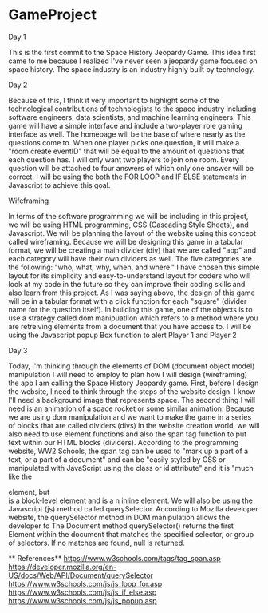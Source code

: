 # GameProject

Day 1

This is the first commit to the Space History Jeopardy Game. This idea first came to me because I realized I've never seen a jeopardy game focused on space history. The space industry is an industry highly built by technology.

Day 2 

Because of this, I think it very important to highlight some of the technological contributions of technologists to the space industry including software engineers, data scientists, and machine learning engineers. This game will have a simple interface and include a two-player role gaming interface as well. The homepage will be the base of where nearly as the questions come to. When one player picks one question, it will make a "room create eventID" that will be equal to the amount of questions that each question has. I will only want two players to join one room. Every question will be attached to four answers of which only one answer will be correct. I will be using the both the FOR LOOP and IF ELSE statements in Javascript to achieve this goal. 

Wifeframing

In terms of the software programming we will be including in this project, we will be using HTML programming, CSS (Cascading Style Sheets), and Javascript. We will be planning the layout of the website using this concept called wireframing. Because we will be designing this game in a tabular format, we will be creating a main divider (div) that we are called "app" and each category will have their own dividers as well. The five categories are the following: "who, what, why, when, and where." I have chosen this simple layout for its simplicity and easy-to-understand layout for coders who will look at my code in the future so they can improve their coding skills and also learn from this project. As I was saying above, the design of this game will be in a tabular format with a click function for each "square" (divider name for the question itself). In building this game, one of the objects is to use a strategy called dom manipuatlion which refers to a method where you are retreiving elements from a document that you have access to. I will be using the Javascript popup Box function to alert Player 1 and Player 2

Day 3 

Today, I'm thinking through the elements of DOM (document object model) manipulation I will need to employ to plan how I will design (wireframing) the app I am calling the Space History Jeopardy game. First, before I design the website, I need to think through the steps of the website design. I know I'll need a background image that represents space. The second thing I will need is an animation of a space rocket or some similar animation. Because we are using dom manipulation and we want to make the game in a series of blocks that are called dividers (divs) in the website creation world, we will also need to use element functions and also the span tag function to put text within our HTML blocks (dividers). According to the programming website, WW2 Schools, the span tag can be used to  "mark up a part of a text, or a part of a document" and can be "easily styled by CSS or manipulated with JavaScript using the class or id attribute" and it is "much like the <div> element, but <div> is a block-level element and <span> is a n inline element. We will also be using the Javascript (js) method called querySelector. According to Mozilla developer website, the querySelector method in DOM manipulation allows the developer to The Document method querySelector() returns the first Element within the document that matches the specified selector, or group of selectors. If no matches are found, null is returned.
  
**  References**
  https://www.w3schools.com/tags/tag_span.asp
  https://developer.mozilla.org/en-US/docs/Web/API/Document/querySelector
  https://www.w3schools.com/js/js_loop_for.asp
  https://www.w3schools.com/js/js_if_else.asp
  https://www.w3schools.com/js/js_popup.asp
